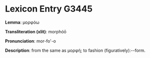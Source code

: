 # Lexicon Entry G3445

**Lemma**: μορφόω

**Transliteration (xlit)**: morphóō

**Pronunciation**: mor-fo'-o

**Description**:
from the same as μορφή; to fashion (figuratively):--form.
